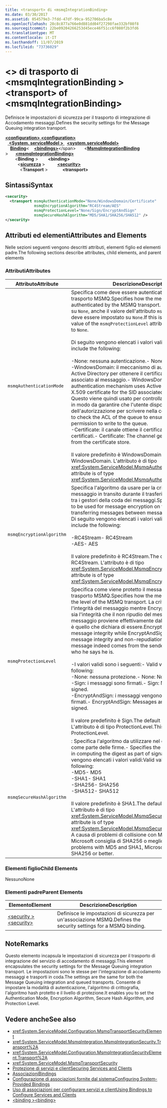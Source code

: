 ```yaml
---
title: <transport> di <msmqIntegrationBinding>
ms.date: 03/30/2017
ms.assetid: 054579e3-7fdd-47df-99ca-952706ba5c8e
ms.openlocfilehash: 28c8c877a766e0d881dd04f27298fae332bf08f8
ms.sourcegitcommit: 22be09204266253d45ece46f51cc6f080f2b3fd6
ms.translationtype: MT
ms.contentlocale: it-IT
ms.lasthandoff: 11/07/2019
ms.locfileid: "73736029"
---
```

# <a name="transport-of-msmqintegrationbinding"></a><span data-ttu-id="ff369-102">\<> di trasporto di \<msmqIntegrationBinding ></span><span class="sxs-lookup"><span data-stu-id="ff369-102">\<transport> of \<msmqIntegrationBinding></span></span>
<span data-ttu-id="ff369-103">Definisce le impostazioni di sicurezza per il trasporto di integrazione di Accodamento messaggi.</span><span class="sxs-lookup"><span data-stu-id="ff369-103">Defines the security settings for the Message Queuing integration transport.</span></span>  
  
<span data-ttu-id="ff369-104">[ **\<configuration>** ](../configuration-element.md)</span><span class="sxs-lookup"><span data-stu-id="ff369-104">[**\<configuration>**](../configuration-element.md)</span></span>\
<span data-ttu-id="ff369-105">&nbsp;&nbsp;[ **\<System. serviceModel >** ](system-servicemodel.md)</span><span class="sxs-lookup"><span data-stu-id="ff369-105">&nbsp;&nbsp;[**\<system.serviceModel>**](system-servicemodel.md)</span></span>\
<span data-ttu-id="ff369-106">&nbsp;&nbsp;&nbsp;&nbsp;[**Binding**](bindings.md)\<</span><span class="sxs-lookup"><span data-stu-id="ff369-106">&nbsp;&nbsp;&nbsp;&nbsp;[**\<bindings>**](bindings.md)\</span></span>
<span data-ttu-id="ff369-107">&nbsp;&nbsp;&nbsp;&nbsp;&nbsp;&nbsp;\<[**MsmqIntegrationBinding**](msmqintegrationbinding.md) ></span><span class="sxs-lookup"><span data-stu-id="ff369-107">&nbsp;&nbsp;&nbsp;&nbsp;&nbsp;&nbsp;[**\<msmqIntegrationBinding>**](msmqintegrationbinding.md)</span></span>\
<span data-ttu-id="ff369-108">&nbsp;&nbsp;&nbsp;&nbsp;&nbsp;&nbsp;&nbsp;&nbsp;\<**Binding** ></span><span class="sxs-lookup"><span data-stu-id="ff369-108">&nbsp;&nbsp;&nbsp;&nbsp;&nbsp;&nbsp;&nbsp;&nbsp;**\<binding>**</span></span>\
<span data-ttu-id="ff369-109">&nbsp;&nbsp;&nbsp;&nbsp;&nbsp;&nbsp;&nbsp;&nbsp;&nbsp;&nbsp;\<[**sicurezza**](security-of-msmqintegrationbinding.md) ></span><span class="sxs-lookup"><span data-stu-id="ff369-109">&nbsp;&nbsp;&nbsp;&nbsp;&nbsp;&nbsp;&nbsp;&nbsp;&nbsp;&nbsp;[**\<security>**](security-of-msmqintegrationbinding.md)</span></span>\
<span data-ttu-id="ff369-110">&nbsp;&nbsp;&nbsp;&nbsp;&nbsp;&nbsp;&nbsp;&nbsp;&nbsp;&nbsp;&nbsp;&nbsp;\<**Transport** ></span><span class="sxs-lookup"><span data-stu-id="ff369-110">&nbsp;&nbsp;&nbsp;&nbsp;&nbsp;&nbsp;&nbsp;&nbsp;&nbsp;&nbsp;&nbsp;&nbsp;**\<transport>**</span></span>  
  
## <a name="syntax"></a><span data-ttu-id="ff369-111">Sintassi</span><span class="sxs-lookup"><span data-stu-id="ff369-111">Syntax</span></span>  
  
```xml  
<security>
  <transport msmqAuthenticationMode="None/WindowsDomain/Certificate"
             msmqEncryptionAlgorithm="RC4Stream/AES"
             msmqProtectionLevel="None/Sign/EncryptAndSign"
             msmqSecureHashAlgorithm="MD5/SHA1/SHA256/SHA512" />
</security>
```  
  
## <a name="attributes-and-elements"></a><span data-ttu-id="ff369-112">Attributi ed elementi</span><span class="sxs-lookup"><span data-stu-id="ff369-112">Attributes and Elements</span></span>  
 <span data-ttu-id="ff369-113">Nelle sezioni seguenti vengono descritti attributi, elementi figlio ed elementi padre.</span><span class="sxs-lookup"><span data-stu-id="ff369-113">The following sections describe attributes, child elements, and parent elements</span></span>  
  
### <a name="attributes"></a><span data-ttu-id="ff369-114">Attributi</span><span class="sxs-lookup"><span data-stu-id="ff369-114">Attributes</span></span>  
  
|<span data-ttu-id="ff369-115">Attributo</span><span class="sxs-lookup"><span data-stu-id="ff369-115">Attribute</span></span>|<span data-ttu-id="ff369-116">Descrizione</span><span class="sxs-lookup"><span data-stu-id="ff369-116">Description</span></span>|  
|---------------|-----------------|  
|`msmqAuthenticationMode`|<span data-ttu-id="ff369-117">Specifica come deve essere autenticato il messaggio dal trasporto MSMQ.</span><span class="sxs-lookup"><span data-stu-id="ff369-117">Specifies how the message must be authenticated by the MSMQ transport.</span></span> <span data-ttu-id="ff369-118">Se viene impostato su `None`, anche il valore dell'attributo `msmqProtectionLevel` deve essere impostato su `None`.</span><span class="sxs-lookup"><span data-stu-id="ff369-118">If this is set to `None`, the value of the `msmqProtectionLevel` attribute must also be set to `None`.</span></span><br /><br /> <span data-ttu-id="ff369-119">Di seguito vengono elencati i valori validi:</span><span class="sxs-lookup"><span data-stu-id="ff369-119">Valid values include the following:</span></span><br /><br /> <span data-ttu-id="ff369-120">-None: nessuna autenticazione.</span><span class="sxs-lookup"><span data-stu-id="ff369-120">-   None: No authentication.</span></span><br /><span data-ttu-id="ff369-121">-WindowsDomain: il meccanismo di autenticazione usa Active Directory per ottenere il certificato X. 509 per il SID associato al messaggio.</span><span class="sxs-lookup"><span data-stu-id="ff369-121">-   WindowsDomain: The authentication mechanism uses Active Directory to get the X.509 certificate for the SID associated with the message.</span></span> <span data-ttu-id="ff369-122">Questo viene quindi usato per controllare l'ACL della coda in modo da garantire che l'utente disponga dell'autorizzazione per scrivere nella coda.</span><span class="sxs-lookup"><span data-stu-id="ff369-122">This is then used to check the ACL of the queue to ensure the user has permission to write to the queue.</span></span><br /><span data-ttu-id="ff369-123">-Certificate: il canale ottiene il certificato dall'archivio certificati.</span><span class="sxs-lookup"><span data-stu-id="ff369-123">-   Certificate: The channel gets the certificate from the certificate store.</span></span><br /><br /> <span data-ttu-id="ff369-124">Il valore predefinito è WindowsDomain.</span><span class="sxs-lookup"><span data-stu-id="ff369-124">The default value is WindowsDomain.</span></span> <span data-ttu-id="ff369-125">L'attributo è di tipo <xref:System.ServiceModel.MsmqAuthenticationMode>.</span><span class="sxs-lookup"><span data-stu-id="ff369-125">This attribute is of type <xref:System.ServiceModel.MsmqAuthenticationMode>.</span></span>|  
|`msmqEncryptionAlgorithm`|<span data-ttu-id="ff369-126">Specifica l'algoritmo da usare per la crittografia del messaggio in transito durante il trasferimento dei messaggi tra i gestori della coda dei messaggi.</span><span class="sxs-lookup"><span data-stu-id="ff369-126">Specifies the algorithm to be used for message encryption on the wire when transferring messages between message queue managers.</span></span> <span data-ttu-id="ff369-127">Di seguito vengono elencati i valori validi:</span><span class="sxs-lookup"><span data-stu-id="ff369-127">Valid values include the following:</span></span><br /><br /> <span data-ttu-id="ff369-128">-RC4Stream</span><span class="sxs-lookup"><span data-stu-id="ff369-128">-   RC4Stream</span></span><br /><span data-ttu-id="ff369-129">-AES</span><span class="sxs-lookup"><span data-stu-id="ff369-129">-   AES</span></span><br /><br /> <span data-ttu-id="ff369-130">Il valore predefinito è RC4Stream.</span><span class="sxs-lookup"><span data-stu-id="ff369-130">The default value is RC4Stream.</span></span> <span data-ttu-id="ff369-131">L'attributo è di tipo <xref:System.ServiceModel.MsmqEncryptionAlgorithm>.</span><span class="sxs-lookup"><span data-stu-id="ff369-131">This attribute is of type <xref:System.ServiceModel.MsmqEncryptionAlgorithm>.</span></span>|  
|`msmqProtectionLevel`|<span data-ttu-id="ff369-132">Specifica come viene protetto il messaggio a livello del trasporto MSMQ.</span><span class="sxs-lookup"><span data-stu-id="ff369-132">Specifies how the message is secured at the level of the MSMQ transport.</span></span> <span data-ttu-id="ff369-133">La crittografia assicura l'integrità del messaggio mentre EncryptAndSign assicura sia l'integrità che il non ripudio del messaggio; ovvero, il messaggio proviene effettivamente dal mittente e il mittente è quello che dichiara di essere.</span><span class="sxs-lookup"><span data-stu-id="ff369-133">Encryption ensures message integrity while EncryptAndSign ensures both message integrity and non-repudiation; that is, the message indeed comes from the sender and the sender is who he says he is.</span></span><br /><br /> <span data-ttu-id="ff369-134">-I valori validi sono i seguenti:</span><span class="sxs-lookup"><span data-stu-id="ff369-134">-   Valid values include the following:</span></span><br /><span data-ttu-id="ff369-135">-None: nessuna protezione.</span><span class="sxs-lookup"><span data-stu-id="ff369-135">-   None: No protection.</span></span><br /><span data-ttu-id="ff369-136">-Sign: i messaggi sono firmati.</span><span class="sxs-lookup"><span data-stu-id="ff369-136">-   Sign: Messages are signed.</span></span><br /><span data-ttu-id="ff369-137">-EncryptAndSign: i messaggi vengono crittografati e firmati.</span><span class="sxs-lookup"><span data-stu-id="ff369-137">-   EncryptAndSign: Messages are encrypted and signed.</span></span><br /><br /> <span data-ttu-id="ff369-138">Il valore predefinito è Sign.</span><span class="sxs-lookup"><span data-stu-id="ff369-138">The default value is Sign.</span></span> <span data-ttu-id="ff369-139">L'attributo è di tipo ProtectionLevel.</span><span class="sxs-lookup"><span data-stu-id="ff369-139">This attribute is of type ProtectionLevel.</span></span>|  
|`msmqSecureHashAlgorithm`|<span data-ttu-id="ff369-140">: Specifica l'algoritmo da utilizzare nel calcolo del digest come parte delle firme.</span><span class="sxs-lookup"><span data-stu-id="ff369-140">-   Specifies the algorithm to be used in computing the digest as part of signatures.</span></span> <span data-ttu-id="ff369-141">Di seguito vengono elencati i valori validi:</span><span class="sxs-lookup"><span data-stu-id="ff369-141">Valid values include the following:</span></span><br /><span data-ttu-id="ff369-142">-MD5</span><span class="sxs-lookup"><span data-stu-id="ff369-142">-   MD5</span></span><br /><span data-ttu-id="ff369-143">-SHA1</span><span class="sxs-lookup"><span data-stu-id="ff369-143">-   SHA1</span></span><br /><span data-ttu-id="ff369-144">-SHA256</span><span class="sxs-lookup"><span data-stu-id="ff369-144">-   SHA256</span></span><br /><span data-ttu-id="ff369-145">-SHA512</span><span class="sxs-lookup"><span data-stu-id="ff369-145">-   SHA512</span></span><br /><br /> <span data-ttu-id="ff369-146">Il valore predefinito è SHA1.</span><span class="sxs-lookup"><span data-stu-id="ff369-146">The default value is SHA1.</span></span> <span data-ttu-id="ff369-147">L'attributo è di tipo <xref:System.ServiceModel.MsmqSecureHashAlgorithm>.</span><span class="sxs-lookup"><span data-stu-id="ff369-147">This attribute is of type <xref:System.ServiceModel.MsmqSecureHashAlgorithm>.</span></span><br><span data-ttu-id="ff369-148">A causa di problemi di collisione con MD5 e SHA1, Microsoft consiglia di SHA256 o meglio.</span><span class="sxs-lookup"><span data-stu-id="ff369-148">Due to collision problems with MD5 and SHA1, Microsoft recommends SHA256 or better.</span></span>|  
  
### <a name="child-elements"></a><span data-ttu-id="ff369-149">Elementi figlio</span><span class="sxs-lookup"><span data-stu-id="ff369-149">Child Elements</span></span>  
 <span data-ttu-id="ff369-150">Nessuno</span><span class="sxs-lookup"><span data-stu-id="ff369-150">None</span></span>  
  
### <a name="parent-elements"></a><span data-ttu-id="ff369-151">Elementi padre</span><span class="sxs-lookup"><span data-stu-id="ff369-151">Parent Elements</span></span>  
  
|<span data-ttu-id="ff369-152">Elemento</span><span class="sxs-lookup"><span data-stu-id="ff369-152">Element</span></span>|<span data-ttu-id="ff369-153">Descrizione</span><span class="sxs-lookup"><span data-stu-id="ff369-153">Description</span></span>|  
|-------------|-----------------|  
|[<span data-ttu-id="ff369-154">\<security ></span><span class="sxs-lookup"><span data-stu-id="ff369-154">\<security></span></span>](security-of-basichttpbinding.md)|<span data-ttu-id="ff369-155">Definisce le impostazioni di sicurezza per un'associazione MSMQ.</span><span class="sxs-lookup"><span data-stu-id="ff369-155">Defines the security settings for a MSMQ binding.</span></span>|  
  
## <a name="remarks"></a><span data-ttu-id="ff369-156">Note</span><span class="sxs-lookup"><span data-stu-id="ff369-156">Remarks</span></span>  
 <span data-ttu-id="ff369-157">Questo elemento incapsula le impostazioni di sicurezza per il trasporto di integrazione del servizio di accodamento di messaggi.</span><span class="sxs-lookup"><span data-stu-id="ff369-157">This element encapsulates the security settings for the Message Queuing integration transport.</span></span> <span data-ttu-id="ff369-158">Le impostazioni sono le stesse per l'integrazione di accodamento messaggi e trasporti in coda.</span><span class="sxs-lookup"><span data-stu-id="ff369-158">The settings are the same for both the Message Queuing integration and queued transports.</span></span> <span data-ttu-id="ff369-159">Consente di impostare la modalità di autenticazione, l'algoritmo di crittografia, l'algoritmo hash protetto e il livello di protezione.</span><span class="sxs-lookup"><span data-stu-id="ff369-159">It enables you to set the Authentication Mode, Encryption Algorithm, Secure Hash Algorithm, and Protection Level.</span></span>  
  
## <a name="see-also"></a><span data-ttu-id="ff369-160">Vedere anche</span><span class="sxs-lookup"><span data-stu-id="ff369-160">See also</span></span>

- <xref:System.ServiceModel.Configuration.MsmqTransportSecurityElement>
- <xref:System.ServiceModel.MsmqIntegration.MsmqIntegrationSecurity.Transport%2A>
- <xref:System.ServiceModel.Configuration.MsmqIntegrationSecurityElement.Transport%2A>
- <xref:System.ServiceModel.MsmqTransportSecurity>
- [<span data-ttu-id="ff369-161">Protezione di servizi e client</span><span class="sxs-lookup"><span data-stu-id="ff369-161">Securing Services and Clients</span></span>](../../../wcf/feature-details/securing-services-and-clients.md)
- [<span data-ttu-id="ff369-162">Associazioni</span><span class="sxs-lookup"><span data-stu-id="ff369-162">Bindings</span></span>](../../../wcf/bindings.md)
- [<span data-ttu-id="ff369-163">Configurazione di associazioni fornite dal sistema</span><span class="sxs-lookup"><span data-stu-id="ff369-163">Configuring System-Provided Bindings</span></span>](../../../wcf/feature-details/configuring-system-provided-bindings.md)
- [<span data-ttu-id="ff369-164">Uso di associazioni per configurare servizi e client</span><span class="sxs-lookup"><span data-stu-id="ff369-164">Using Bindings to Configure Services and Clients</span></span>](../../../wcf/using-bindings-to-configure-services-and-clients.md)
- [<span data-ttu-id="ff369-165">\<binding ></span><span class="sxs-lookup"><span data-stu-id="ff369-165">\<binding></span></span>](bindings.md)
